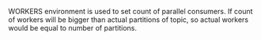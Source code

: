 WORKERS environment is used to set count of parallel consumers.
If count of workers will be bigger than actual partitions of topic, so actual workers would be equal to number of partitions.